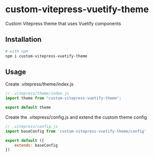 # custom-vitepress-vuetify-theme

Custom Vitepress theme that uses Vuetify components

## Installation

```bash
# with npm
npm i custom-vitepress-vuetify-theme
```

## Usage

Create .vitepress/theme/index.js

```js
// .vitepress/theme/index.js
import theme from "custom-vitepress-vuetify-theme";

export default theme
```

Create the .vitepress/config.js and extend the custom theme config

```js
// .vitepress/config.js
import baseConfig from 'custom-vitepress-vuetify-theme/config'

export default ({
    extends: baseConfig
})
```

